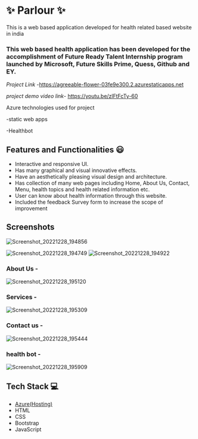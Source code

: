
# ✨ Parlour ✨

This is a web based application developed for health related based website in india

### This web based health application has been developed for the accomplishment of Future Ready Talent Internship program launched by Microsoft, Future Skills Prime, Quess, Github and EY.


*Project Link* -https://agreeable-flower-03fe9e300.2.azurestaticapps.net

*project demo video link*- https://youtu.be/zlFtFcTy-60



Azure technologies used for project

-static web apps

-Healthbot

## Features and Functionalities 😃

- Interactive and responsive UI.
- Has many graphical and visual innovative effects.
- Have an aesthetically pleasing visual design and architecture.
- Has collection of many web pages including Home, About Us, Contact, Menu, health topics and health related information etc.
- User can know about health information through this website.
- Included the feedback Survey form to increase the scope of improvement 

## Screenshots

![Screenshot_20221228_194856](https://user-images.githubusercontent.com/118967277/209825880-ba860aca-4002-45a7-8092-d2af0f591b29.png)

![Screenshot_20221228_194749](https://user-images.githubusercontent.com/118967277/209825868-5f0f0b0b-c796-43f8-a97e-75d5d36fecc2.png)
![Screenshot_20221228_194922](https://user-images.githubusercontent.com/118967277/209825904-9a9e4681-8564-4713-8ce7-523fd0b6b8a3.png)

### About Us -



![Screenshot_20221228_195120](https://user-images.githubusercontent.com/118967277/209826019-b832e120-0cf1-4933-a2b4-676c856c90e2.png)

### Services -


![Screenshot_20221228_195309](https://user-images.githubusercontent.com/118967277/209826230-1669c3d2-299a-4cc5-a627-d8802a2fcbb4.png)

### Contact us -


![Screenshot_20221228_195444](https://user-images.githubusercontent.com/118967277/209826447-5efc0d3b-f4d3-4c89-a39d-cd533301653e.png)

### health bot -


![Screenshot_20221228_195909](https://user-images.githubusercontent.com/118967277/209827053-1ee0ff91-1411-42cb-a7f5-65c1c709bdf5.png)






## Tech Stack 💻

- [Azure(Hosting)](https://azure.microsoft.com/en-in/features/azure-portal/)
- HTML
- CSS
- Bootstrap
- JavaScript

